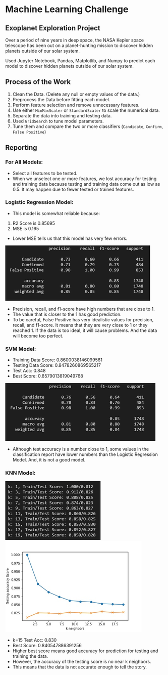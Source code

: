 # Machine Learning Challenge
## Exoplanet Exploration Project

Over a period of nine years in deep space, the NASA Kepler space telescope has been out on a planet-hunting mission to discover hidden planets outside of our solar system.

Used Jupyter Notebook, Pandas, Matplotlib, and Numpy to predict each model to discover hidden planets outside of our solar system. 

## Process of the Work

1. Clean the Data. (Delete any null or empty values of the data.)
2. Preprocess the Data before fitting each model.
3. Perform feature selection and remove unnecessary features.
4. Use either `MinMaxScaler` or `StandardScaler` to scale the numerical data.
5. Separate the data into training and testing data.
6. Used `GridSearch` to tune model parameters.
7. Tune them and compare the two or more classifiers (`Candidate`, `Confirm`, `False Positive`)

## Reporting

### For All Models:

* Select all features to be tested.
* When we unselect one or more features, we lost accuracy for testing and training data because testing and training data come out as low as 0.5. It may happen due to fewer tested or trained features. 

### Logistic Regression Model:

* This model is somewhat reliable because: 
1. R2 Score is 0.85695 
2. MSE is 0.165 
* Lower MSE tells us that this model has very few errors. 

!['Logistic Regression Class Report'](Images/LogisticRegression.png)

* Precision, recall, and f1-score have high numbers that are close to 1. 
* The value that is closer to the 1 has good prediction.
* To be careful, False Positive has very idealistic values for precision, recall, and f1-score. It means that they are very close to 1 or they reached 1. If the data is too ideal, it will cause problems. And the data will become too perfect.  

### SVM Model:

* Training Data Score: 0.8600038146099561
* Testing Data Score: 0.8478260869565217
* Test Acc: 0.848
* Best Score: 0.8579013819049768

!['SVM Class Report'](Images/svm.png)

* Although test accuracy is a number close to 1, some values in the classification report have lower numbers than the Logistic Regression Model. And, it is not a good model.

### KNN Model:

!['KNN Class Report'](Images/knn1.png)
!['KNN Testing Acc. Score'](Images/KNN_testing_acc_score.jpg)

* k=15 Test Acc: 0.830
* Best Score: 0.840547886391256
* Higher best score means good accuracy for prediction for testing and training the data.
* However, the accuracy of the testing score is no near k neighbors. 
* This means that the data is not accurate enough to tell the story.
